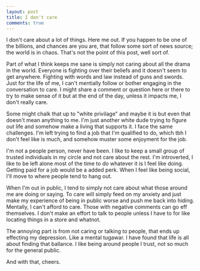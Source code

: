 ```yaml
---
layout: post
title: I don't care
comments: true
---
```


I don't care about a lot of things. Here me out. If you happen to be one of the billions, and chances are you are, that follow some sort of news source; the world is in chaos. That's not the point of this post, well sort of.

Part of what I think keeps me sane is simply not caring about all the drama in the world. Everyone is fighting over their beliefs and it doesn't seem to get anywhere. Fighting with words and law instead of guns and swords. Just for the life of me, I can't mentially follow or bother engaging in the conversation to care. I might share a comment or question here or there to try to make sense of it but at the end of the day, unless it impacts me, I don't really care. 

Some might chalk that up to "white privilage" and maybe it is but even that doesn't mean anything to me. I'm just another white dude trying to figure out life and somehow make a living that supports it. I face the same challenges. I'm left trying to find a job that I'm qualified to do, which tbh I don't feel like is much, and somehow muster some enjoyment for the job.

I'm not a people person, never have been. I like to keep a small group of trusted individuals in my circle and not care about the rest. I'm introverted, I like to be left alone most of the time to do whatever it is I feel like doing. Getting paid for a job would be a added perk. When I feel like being social, I'll move to where people tend to hang out.

When I'm out in public, I tend to simply not care about what those around me are doing or saying. To care will simply feed on my anxiety and just make my experience of being in public worse and push me back into hiding. Mentally, I can't afford to care. Those with negative comments can go eff themselves. I don't make an effort to talk to people unless I have to for like locating things in a store and whatnot.

The annoying part is from not caring or talking to people, that ends up effecting my depression. Like a mental tugawar. I have found that life is all about finding that ballance. I like being around people I trust, not so much for the general public.

And with that, cheers.